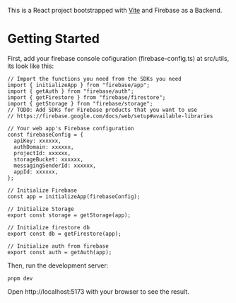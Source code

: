 <!-- # Portofolio Website Muhammad Randy

a simple portofolio with vite + react and tailwind

# assets

- [Magic Patern - Blob Generator](https://www.magicpattern.design/tools/blob-generator)

# Reminder

- [How to Deploy to Github Pages](https://medium.com/@badreddine.boudaoud21/create-a-react-app-with-vite-and-deploy-it-on-github-48b82e19f821) -->

This is a React project bootstrapped with [Vite](https://vitejs.dev/guide/) and Firebase as a Backend.

# Getting Started

First, add your firebase console cofiguration (firebase-config.ts) at src/utils, its look like this:

```
// Import the functions you need from the SDKs you need
import { initializeApp } from "firebase/app";
import { getAuth } from "firebase/auth";
import { getFirestore } from "firebase/firestore";
import { getStorage } from "firebase/storage";
// TODO: Add SDKs for Firebase products that you want to use
// https://firebase.google.com/docs/web/setup#available-libraries

// Your web app's Firebase configuration
const firebaseConfig = {
  apiKey: xxxxxx,
  authDomain: xxxxxx,
  projectId: xxxxxx,
  storageBucket: xxxxxx,
  messagingSenderId: xxxxxx,
  appId: xxxxxx,
};

// Initialize Firebase
const app = initializeApp(firebaseConfig);

// Initialize Storage
export const storage = getStorage(app);

// Initialize firestore db
export const db = getFirestore(app);

// Initialize auth from firebase
export const auth = getAuth(app);
```

Then, run the development server:

```
pnpm dev
```

Open http://localhost:5173 with your browser to see the result.
